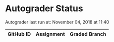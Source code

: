 # Autograder Status
Autograder last run at: November 04, 2018 at 11:40

| GitHub ID | Assignment | Graded Branch |
|-----------|------------|---------------|
